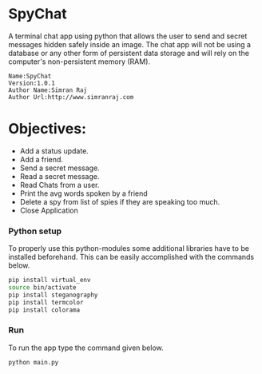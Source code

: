 # SpyChat
A terminal chat app using python that allows the user to send and secret messages hidden safely inside an image.
The chat app will not be using a database or any other form of persistent data storage 
and will rely on the computer's non-persistent memory (RAM).
````````````````````````
Name:SpyChat
Version:1.0.1
Author Name:Simran Raj
Author Url:http://www.simranraj.com
``````````````````````````

# Objectives:
* Add a status update.
* Add a friend.
* Send a secret message.
* Read a secret message.
* Read Chats from a user.
* Print the avg words spoken by a friend
* Delete a spy from list of spies if they are speaking too much.
* Close Application


### Python setup

To properly use this python-modules some additional libraries have to be
installed beforehand. This can be easily accomplished with the commands below.

```bash
pip install virtual_env
source bin/activate
pip install steganography
pip install termcolor
pip install colorama
```

### Run 
To run the app type the command given below.

```bash
python main.py
```



